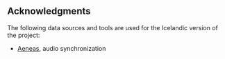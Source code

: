 ## Acknowledgments

The following data sources and tools are used for the Icelandic version of the project:

<!-- - [Greynir](https://greynir.is/analysis), NLP tokenizer by Vilhjálmur Þorsteinsson. -->

- [Aeneas](https://github.com/readbeyond/aeneas/), audio synchronization
<!-- - [The Database of Icelandic Morphology](https://bin.arnastofnun.is/DMII/LTdata/k-format/). The Árni Magnússon Institute for Icelandic Studies. Author and editor: Kristín Bjarnadóttir. <small>([CC BY-SA 4.0](https://creativecommons.org/licenses/by-sa/4.0/))</small> -->
